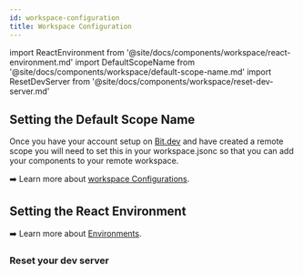 ```yaml
---
id: workspace-configuration
title: Workspace Configuration
---
```


import ReactEnvironment from '@site/docs/components/workspace/react-environment.md'
import DefaultScopeName from '@site/docs/components/workspace/default-scope-name.md'
import ResetDevServer from '@site/docs/components/workspace/reset-dev-server.md'

## Setting the Default Scope Name

Once you have your account setup on [Bit.dev](https://bit.dev/) and have created a remote scope you will need to set this in your workspace.jsonc so that you can add your components to your remote workspace.

<DefaultScopeName />

:arrow_right: Learn more about [workspace Configurations](/building-with-bit/workspace/configurations).

## Setting the React Environment

<ReactEnvironment />

:arrow_right: Learn more about [Environments](/building-with-bit/environments/overview).

### Reset your dev server

<ResetDevServer />

